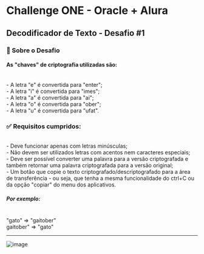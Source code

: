 <h1> Challenge ONE - Oracle + Alura </h1>

<h2> Decodificador de Texto - Desafio #1 </h2>

<h3> 🚀 Sobre o Desafio </h3>
<h4> As "chaves" de criptografia utilizadas são: </h4>
<br>
 - A letra "e" é convertida para "enter"; <br>
 - A letra "i" é convertida para "imes"; <br>
 - A letra "a" é convertida para "ai"; <br>
 - A letra "o" é convertida para "ober"; <br>
 - A letra "u" é convertida para "ufat".
<br>
<h3> ✅ Requisitos cumpridos:</h3>
<br>
 - Deve funcionar apenas com letras minúsculas; <br>
 - Não devem ser utilizados letras com acentos nem caracteres especiais; <br>
 - Deve ser possível converter uma palavra para a versão criptografada e também retornar uma palavra criptografada para a versão original; <br>
 - Um botão que copie o texto criptografado/descriptografado para a área de transferência - ou seja, que tenha a mesma funcionalidade do ctrl+C ou da opção "copiar" do menu dos aplicativos.
<br>
<h5>Por exemplo: </h5><br>
"gato" => "gaitober" <br>
gaitober" => "gato"
 <hr>
 
![image](https://github.com/user-attachments/assets/e409a142-d883-4c78-bdcb-8817efde2969)

